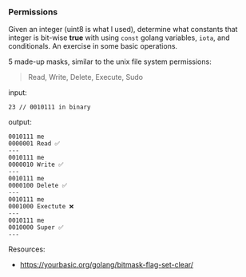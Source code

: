 ### Permissions

Given an integer (uint8 is what I used), determine what constants that integer is bit-wise **true** with using `const` golang variables, `iota`, and conditionals. An exercise in some basic operations.

5 made-up masks, similar to the unix file system permissions:

> Read, Write, Delete, Execute, Sudo

input:

`23 // 0010111 in binary`

output:

```
0010111 me
0000001 Read ✅
---
0010111 me
0000010 Write ✅
---
0010111 me
0000100 Delete ✅
---
0010111 me
0001000 Exectute ❌
---
0010111 me
0010000 Super ✅
---
```

Resources:

- https://yourbasic.org/golang/bitmask-flag-set-clear/

